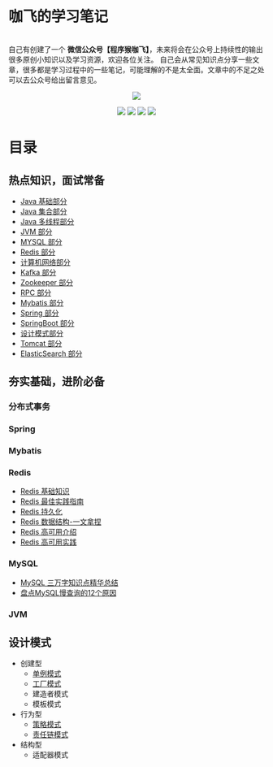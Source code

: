 # 咖飞的学习笔记

<br/>自己有创建了一个 **微信公众号【程序猴咖飞】**，未来将会在公众号上持续性的输出很多原创小知识以及学习资源，欢迎各位关注。
自己会从常见知识点分享一些文章，很多都是学习过程中的一些笔记，可能理解的不是太全面。文章中的不足之处可以去公众号给出留言意见。
<p align="center">
  <a href="https://github.com/began-zhao/studydraw#%E7%9B%AE%E5%BD%95" target="_blank"><img src="https://images.cubox.pro/1662384731017/724833/animal_and_nature%20%281%29.png"></a>
</p>

<p align="center">
    <a href="https://github.com/began-zhao/studydraw#%E7%9B%AE%E5%BD%95"><img src="https://img.shields.io/badge/WeChat-%E7%A8%8B%E5%BA%8F%E7%8C%B4%E5%92%96%E9%A3%9E-blue"></a>
    <a href="https://github.com/began-zhao/studydraw#%E7%9B%AE%E5%BD%95"><img src="https://img.shields.io/badge/csdn-CSDN-orange"></a>
    <a href="https://github.com/began-zhao/studydraw#%E7%9B%AE%E5%BD%95"><img src="https://img.shields.io/badge/cnblogs-%E5%8D%9A%E5%AE%A2%E5%9B%AD-9cf"></a>
    <a href="https://github.com/began-zhao/studydraw#%E7%9B%AE%E5%BD%95"><img src="https://img.shields.io/badge/oschina-%E5%BC%80%E6%BA%90%E4%B8%AD%E5%9B%BD-brightgreen"></a>
</p>

# 目录
## 热点知识，面试常备
- [Java 基础部分](https://begun.top/interview/Java-Basics-FAQ.html)
- [Java 集合部分](https://begun.top/interview/Collections-FAQ.html)
- [Java 多线程部分](https://begun.top/interview/JUC-FAQ.html)
- [JVM 部分](https://begun.top/interview/JVM-FAQ.html)
- [MYSQL 部分](https://begun.top/interview/MySQL-FAQ.html)
- [Redis 部分](https://begun.top/interview/Redis-FAQ.html)
- [计算机网络部分](https://begun.top/interview/Network-FAQ.html)
- [Kafka 部分](https://begun.top/interview/Kafka-FAQ.html)
- [Zookeeper 部分](https://begun.top/interview/ZooKeeper-FAQ.html)
- [RPC 部分](https://begun.top/interview/RPC-FAQ.html)
- [Mybatis 部分](https://begun.top/interview/MyBatis-FAQ.html)
- [Spring 部分](https://begun.top/interview/Spring-FAQ.html)
- [SpringBoot 部分](https://begun.top/interview/SpringBoot-FAQ.html)
- [设计模式部分](https://begun.top/interview/Design-Pattern-FAQ.html)
- [Tomcat 部分](https://begun.top/interview/Tomcat-FAQ.html)
- [ElasticSearch 部分](https://begun.top/interview/Elasticsearch-FAQ.html)


## 夯实基础，进阶必备
### 分布式事务

### Spring

### Mybatis

### Redis
- [Redis 基础知识](https://mp.weixin.qq.com/s?__biz=Mzg3NTcyNzI5Mg==&mid=2247483794&idx=1&sn=4f940a5f194b82ab69aecb2c110fdef2&chksm=cf3c5141f84bd8573646e04b2c6aadbaaa3a5a33863806350a536779604bb6739e795556b185#rd)
- [Redis 最佳实践指南](https://mp.weixin.qq.com/s?__biz=Mzg3NTcyNzI5Mg==&mid=2247483829&idx=1&sn=b8a529500957a1a135068f87621d43ab&chksm=cf3c5166f84bd87025d0db6cac80da3564f621b6472bf44e21452d30f17012197d7e71d0321a#rd)
- [Redis 持久化](https://mp.weixin.qq.com/s?__biz=Mzg3NTcyNzI5Mg==&mid=2247483830&idx=1&sn=349c6ca87652a1a16e8692d1277b672d&chksm=cf3c5165f84bd873301b301b9802b5972794f753bb3a1223f55dbf1ec3a060505a53a6841687#rd)
- [Redis 数据结构-一文拿捏](https://mp.weixin.qq.com/s?__biz=Mzg3NTcyNzI5Mg==&mid=2247483933&idx=2&sn=ae167483e020fa298318cb5e3a60b55c&chksm=cf3c52cef84bdbd81b55b0845e8e90fa9f1ef861793079b042f6bb12ffa6f30db89e4a5382bf#rd)
- [Redis 高可用介绍](https://mp.weixin.qq.com/s?__biz=Mzg3NTcyNzI5Mg==&mid=2247483933&idx=1&sn=f44c7cb0809ed5eacf52b74c7c4d85bd&chksm=cf3c52cef84bdbd84c6dfa65b23b7e610db279a3ac2385002cec24be3b4a2096c846b21e1592&mpshare=1&scene=23&srcid=0810ZQIJiUriqFY2hzwurRkW&sharer_sharetime=1660125059338&sharer_shareid=b3f4331111741268da7697c5430beb6d#rd)
- [Redis 高可用实践](https://mp.weixin.qq.com/s?__biz=Mzg3NTcyNzI5Mg==&mid=2247483937&idx=1&sn=f57ffe7267fdff966c96c6db3ba15ee7&chksm=cf3c52f2f84bdbe474c80e409cf0419339ee7ffb174042e2ac45a90ff61797e34b0c5bdc1761#rd)

### MySQL
- [MySQL 三万字知识点精华总结](https://mp.weixin.qq.com/s?__biz=Mzg3NTcyNzI5Mg==&mid=2247483961&idx=1&sn=333711d5a8399e8cf3ef6e6f922e4682&chksm=cf3c52eaf84bdbfc6090617f47a8f5766701494535fc2f3ed2b11b41a4feb852c2e8432a278c#rd)
- [盘点MySQL慢查询的12个原因](https://mp.weixin.qq.com/s?__biz=Mzg3NTcyNzI5Mg==&mid=2247483961&idx=2&sn=7bd5340f06bf19a5781f804ad510e420&chksm=cf3c52eaf84bdbfcd4550645112e9769b0ba49dfa320a8377ece8cfa7531ca69d959545b0404#rd)

### JVM

## 设计模式

- 创建型
    - [单例模式](https://mp.weixin.qq.com/s/o19D9p2Udw5_FV4H7VKpVw)
    - [工厂模式](https://mp.weixin.qq.com/s/fXb_51jO64nF6XKOEtFK2g)
    - 建造者模式
    - 模板模式
- 行为型
    - [策略模式](https://mp.weixin.qq.com/s?__biz=Mzg3NTcyNzI5Mg==&mid=2247483770&idx=1&sn=19477cdd5d8ca0286015db4896534a38&chksm=cf3c51a9f84bd8bfbe5bbb789b7ecb7c8c47580b3aa2a17b8002da1a7d3ffd4c34a5ebe859c2#rd)
    - [责任链模式](https://mp.weixin.qq.com/s?__biz=Mzg3NTcyNzI5Mg==&mid=2247483781&idx=1&sn=c774c32c9c47fd245de1f9bdf0a0bddb&chksm=cf3c5156f84bd84019534353cbc57a9790ec1fb2d5f905566a52d6a5e97a57df3dca20dcfdfa#rd)
- 结构型
    - 适配器模式
